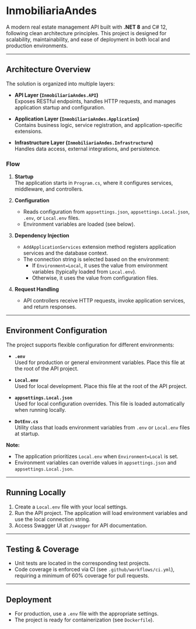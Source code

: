 # InmobiliariaAndes

A modern real estate management API built with **.NET 8** and C# 12, following clean architecture principles. This project is designed for scalability, maintainability, and ease of deployment in both local and production environments.

---

## Architecture Overview

The solution is organized into multiple layers:

- **API Layer (`InmobiliariaAndes.API`)**  
  Exposes RESTful endpoints, handles HTTP requests, and manages application startup and configuration.

- **Application Layer (`InmobiliariaAndes.Application`)**  
  Contains business logic, service registration, and application-specific extensions.

- **Infrastructure Layer (`InmobiliariaAndes.Infrastructure`)**  
  Handles data access, external integrations, and persistence.

### Flow

1. **Startup**  
   The application starts in `Program.cs`, where it configures services, middleware, and controllers.

2. **Configuration**  
   - Reads configuration from `appsettings.json`, `appsettings.Local.json`, `.env`, or `Local.env` files.
   - Environment variables are loaded (see below).

3. **Dependency Injection**  
   - `AddApplicationServices` extension method registers application services and the database context.
   - The connection string is selected based on the environment:
     - If `Environment=Local`, it uses the value from environment variables (typically loaded from `Local.env`).
     - Otherwise, it uses the value from configuration files.

4. **Request Handling**  
   - API controllers receive HTTP requests, invoke application services, and return responses.

---

## Environment Configuration

The project supports flexible configuration for different environments:

- **`.env`**  
  Used for production or general environment variables. Place this file at the root of the API project.  

- **`Local.env`**  
Used for local development. Place this file at the root of the API project.  

- **`appsettings.Local.json`**  
Used for local configuration overrides. This file is loaded automatically when running locally.

- **`DotEnv.cs`**  
Utility class that loads environment variables from `.env` or `Local.env` files at startup.

**Note:** 
- The application prioritizes `Local.env` when `Environment=Local` is set.
- Environment variables can override values in `appsettings.json` and `appsettings.Local.json`.

---

## Running Locally

1. Create a `Local.env` file with your local settings.
2. Run the API project. The application will load environment variables and use the local connection string.
3. Access Swagger UI at `/swagger` for API documentation.

---

## Testing & Coverage

- Unit tests are located in the corresponding test projects.
- Code coverage is enforced via CI (see `.github/workflows/ci.yml`), requiring a minimum of 60% coverage for pull requests.

---

## Deployment

- For production, use a `.env` file with the appropriate settings.
- The project is ready for containerization (see `Dockerfile`).

